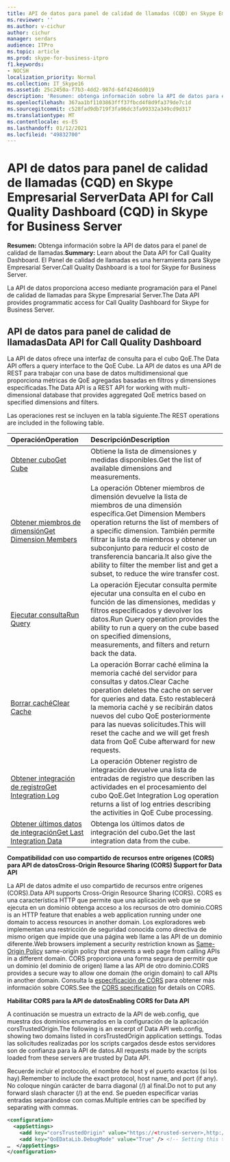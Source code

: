 ```yaml
---
title: API de datos para panel de calidad de llamadas (CQD) en Skype Empresarial Server
ms.reviewer: ''
ms.author: v-cichur
author: cichur
manager: serdars
audience: ITPro
ms.topic: article
ms.prod: skype-for-business-itpro
f1.keywords:
- NOCSH
localization_priority: Normal
ms.collection: IT_Skype16
ms.assetid: 25c2450a-f7b3-4dd2-987d-64f4246dd019
description: 'Resumen: obtenga información sobre la API de datos para el panel de calidad de llamadas. El Panel de calidad de llamadas es una herramienta para Skype Empresarial Server.'
ms.openlocfilehash: 367aa1bf1103863fff37fbcd4f8d9fa379de7c1d
ms.sourcegitcommit: c528fad9db719f3fa96dc3fa99332a349cd9d317
ms.translationtype: MT
ms.contentlocale: es-ES
ms.lasthandoff: 01/12/2021
ms.locfileid: "49832700"
---
```

# <a name="data-api-for-call-quality-dashboard-cqd-in-skype-for-business-server"></a><span data-ttu-id="57e64-104">API de datos para panel de calidad de llamadas (CQD) en Skype Empresarial Server</span><span class="sxs-lookup"><span data-stu-id="57e64-104">Data API for Call Quality Dashboard (CQD) in Skype for Business Server</span></span>
 
<span data-ttu-id="57e64-105">**Resumen:** Obtenga información sobre la API de datos para el panel de calidad de llamadas.</span><span class="sxs-lookup"><span data-stu-id="57e64-105">**Summary:** Learn about the Data API for Call Quality Dashboard.</span></span> <span data-ttu-id="57e64-106">El Panel de calidad de llamadas es una herramienta para Skype Empresarial Server.</span><span class="sxs-lookup"><span data-stu-id="57e64-106">Call Quality Dashboard is a tool for Skype for Business Server.</span></span>
  
<span data-ttu-id="57e64-107">La API de datos proporciona acceso mediante programación para el Panel de calidad de llamadas para Skype Empresarial Server.</span><span class="sxs-lookup"><span data-stu-id="57e64-107">The Data API provides programmatic access for Call Quality Dashboard for Skype for Business Server.</span></span>
  
## <a name="data-api-for-call-quality-dashboard"></a><span data-ttu-id="57e64-108">API de datos para panel de calidad de llamadas</span><span class="sxs-lookup"><span data-stu-id="57e64-108">Data API for Call Quality Dashboard</span></span>

<span data-ttu-id="57e64-109">La API de datos ofrece una interfaz de consulta para el cubo QoE.</span><span class="sxs-lookup"><span data-stu-id="57e64-109">The Data API offers a query interface to the QoE Cube.</span></span> <span data-ttu-id="57e64-110">La API de datos es una API de REST para trabajar con una base de datos multidimensional que proporciona métricas de QoE agregadas basadas en filtros y dimensiones especificadas.</span><span class="sxs-lookup"><span data-stu-id="57e64-110">The Data API is a REST API for working with multi-dimensional database that provides aggregated QoE metrics based on specified dimensions and filters.</span></span>
  
<span data-ttu-id="57e64-111">Las operaciones rest se incluyen en la tabla siguiente.</span><span class="sxs-lookup"><span data-stu-id="57e64-111">The REST operations are included in the following table.</span></span>
  

|<span data-ttu-id="57e64-112">**Operación**</span><span class="sxs-lookup"><span data-stu-id="57e64-112">**Operation**</span></span>|<span data-ttu-id="57e64-113">**Descripción**</span><span class="sxs-lookup"><span data-stu-id="57e64-113">**Description**</span></span>|
|:-----|:-----|
|[<span data-ttu-id="57e64-114">Obtener cubo</span><span class="sxs-lookup"><span data-stu-id="57e64-114">Get Cube</span></span>](get-cube.md) <br/> |<span data-ttu-id="57e64-115">Obtiene la lista de dimensiones y medidas disponibles.</span><span class="sxs-lookup"><span data-stu-id="57e64-115">Get the list of available dimensions and measurements.</span></span>  <br/> |
|[<span data-ttu-id="57e64-116">Obtener miembros de dimensión</span><span class="sxs-lookup"><span data-stu-id="57e64-116">Get Dimension Members</span></span>](get-dimension-members.md) <br/> |<span data-ttu-id="57e64-117">La operación Obtener miembros de dimensión devuelve la lista de miembros de una dimensión específica.</span><span class="sxs-lookup"><span data-stu-id="57e64-117">Get Dimension Members operation returns the list of members of a specific dimension.</span></span> <span data-ttu-id="57e64-118">También permite filtrar la lista de miembros y obtener un subconjunto para reducir el costo de transferencia bancaria.</span><span class="sxs-lookup"><span data-stu-id="57e64-118">It also give the ability to filter the member list and get a subset, to reduce the wire transfer cost.</span></span>  <br/> |
|[<span data-ttu-id="57e64-119">Ejecutar consulta</span><span class="sxs-lookup"><span data-stu-id="57e64-119">Run Query</span></span>](run-query.md) <br/> |<span data-ttu-id="57e64-120">La operación Ejecutar consulta permite ejecutar una consulta en el cubo en función de las dimensiones, medidas y filtros especificados y devolver los datos.</span><span class="sxs-lookup"><span data-stu-id="57e64-120">Run Query operation provides the ability to run a query on the cube based on specified dimensions, measurements, and filters and return back the data.</span></span>  <br/> |
|[<span data-ttu-id="57e64-121">Borrar caché</span><span class="sxs-lookup"><span data-stu-id="57e64-121">Clear Cache</span></span>](clear-cache.md) <br/> |<span data-ttu-id="57e64-122">La operación Borrar caché elimina la memoria caché del servidor para consultas y datos.</span><span class="sxs-lookup"><span data-stu-id="57e64-122">Clear Cache operation deletes the cache on server for queries and data.</span></span> <span data-ttu-id="57e64-123">Esto restablecerá la memoria caché y se recibirán datos nuevos del cubo QoE posteriormente para las nuevas solicitudes.</span><span class="sxs-lookup"><span data-stu-id="57e64-123">This will reset the cache and we will get fresh data from QoE Cube afterward for new requests.</span></span>  <br/> |
|[<span data-ttu-id="57e64-124">Obtener integración de registro</span><span class="sxs-lookup"><span data-stu-id="57e64-124">Get Integration Log</span></span>](get-integration-log.md) <br/> |<span data-ttu-id="57e64-125">La operación Obtener registro de integración devuelve una lista de entradas de registro que describen las actividades en el procesamiento del cubo QoE.</span><span class="sxs-lookup"><span data-stu-id="57e64-125">Get Integration Log operation returns a list of log entries describing the activities in QoE Cube processing.</span></span>  <br/> |
|[<span data-ttu-id="57e64-126">Obtener últimos datos de integración</span><span class="sxs-lookup"><span data-stu-id="57e64-126">Get Last Integration Data</span></span>](get-last-integration-data.md) <br/> |<span data-ttu-id="57e64-127">Obtenga los últimos datos de integración del cubo.</span><span class="sxs-lookup"><span data-stu-id="57e64-127">Get the last integration data from the cube.</span></span>  <br/> |
   
 <span data-ttu-id="57e64-128">**Compatibilidad con uso compartido de recursos entre orígenes (CORS) para API de datos**</span><span class="sxs-lookup"><span data-stu-id="57e64-128">**Cross-Origin Resource Sharing (CORS) Support for Data API**</span></span>
  
<span data-ttu-id="57e64-129">La API de datos admite el uso compartido de recursos entre orígenes (CORS).</span><span class="sxs-lookup"><span data-stu-id="57e64-129">Data API supports Cross-Origin Resource Sharing (CORS).</span></span> <span data-ttu-id="57e64-130">CORS es una característica HTTP que permite que una aplicación web que se ejecuta en un dominio obtenga acceso a los recursos de otro dominio.</span><span class="sxs-lookup"><span data-stu-id="57e64-130">CORS is an HTTP feature that enables a web application running under one domain to access resources in another domain.</span></span> <span data-ttu-id="57e64-131">Los exploradores web implementan [](https://www.w3.org/Security/wiki/Same_Origin_Policy) una restricción de seguridad conocida como directiva de mismo origen que impide que una página web llame a las API de un dominio diferente.</span><span class="sxs-lookup"><span data-stu-id="57e64-131">Web browsers implement a security restriction known as [Same-Origin Policy](https://www.w3.org/Security/wiki/Same_Origin_Policy) same-origin policy that prevents a web page from calling APIs in a different domain.</span></span> <span data-ttu-id="57e64-132">CORS proporciona una forma segura de permitir que un dominio (el dominio de origen) llame a las API de otro dominio.</span><span class="sxs-lookup"><span data-stu-id="57e64-132">CORS provides a secure way to allow one domain (the origin domain) to call APIs in another domain.</span></span> <span data-ttu-id="57e64-133">Consulta la [especificación de CORS](https://www.w3.org/TR/cors/) para obtener más información sobre CORS.</span><span class="sxs-lookup"><span data-stu-id="57e64-133">See the [CORS specification](https://www.w3.org/TR/cors/) for details on CORS.</span></span>
  
 <span data-ttu-id="57e64-134">**Habilitar CORS para la API de datos**</span><span class="sxs-lookup"><span data-stu-id="57e64-134">**Enabling CORS for Data API**</span></span>
  
 <span data-ttu-id="57e64-135">A continuación se muestra un extracto de la API de web.config, que muestra dos dominios enumerados en la configuración de la aplicación corsTrustedOrigin.</span><span class="sxs-lookup"><span data-stu-id="57e64-135">The following is an excerpt of Data API web.config, showing two domains listed in corsTrustedOrigin application settings.</span></span> <span data-ttu-id="57e64-136">Todas las solicitudes realizadas por los scripts cargados desde estos servidores son de confianza para la API de datos.</span><span class="sxs-lookup"><span data-stu-id="57e64-136">All requests made by the scripts loaded from these servers are trusted by Data API.</span></span>
  
<span data-ttu-id="57e64-137">Recuerde incluir el protocolo, el nombre de host y el puerto exactos (si los hay).</span><span class="sxs-lookup"><span data-stu-id="57e64-137">Remember to include the exact protocol, host name, and port (if any).</span></span> <span data-ttu-id="57e64-138">No coloque ningún carácter de barra diagonal (/) al final.</span><span class="sxs-lookup"><span data-stu-id="57e64-138">Do not to put any forward slash character (/) at the end.</span></span> <span data-ttu-id="57e64-139">Se pueden especificar varias entradas separándose con comas.</span><span class="sxs-lookup"><span data-stu-id="57e64-139">Multiple entries can be specified by separating with commas.</span></span>
  
```xml
<configuration>
  <appSettings>
    <add key="corsTrustedOrigin" value="https://<trusted-server>,http://<another-trusted-domain>:8080" /> <!-- Domains which are trusted to get the data -->
    <add key="QoEDataLib.DebugMode" value="True" /> <!-- Setting this to True, allows seeing of the detail logs in status page -->
…  </appSettings>
</configuration>
```


